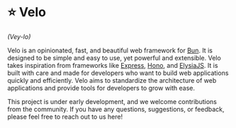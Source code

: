 # ⭐ Velo

_(Vey-lo)_

Velo is an opinionated, fast, and beautiful web framework for [Bun](https://github.com/oven-sh/bun).
It is designed to be simple and easy to use, yet powerful and extensible. Velo takes inspiration
from frameworks like [Express](https://github.com/expressjs), [Hono](https://github.com/honojs), and
[ElysiaJS](https://github.com/elysiajs). It is built with care and made for developers who want to
build web applications quickly and efficiently. Velo aims to standardize the architecture of web
applications and provide tools for developers to grow with ease.

This project is under early development, and we welcome contributions from the community. If you
have any questions, suggestions, or feedback, please feel free to reach out to us here!
